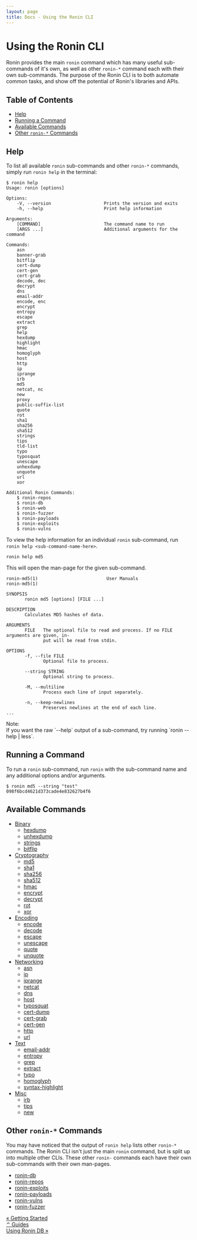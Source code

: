 ```yaml
---
layout: page
title: Docs - Using the Ronin CLI
---
```


# Using the Ronin CLI

Ronin provides the main `ronin` command which has many useful sub-commands of
it's own, as well as other `ronin-*` command each with their own sub-commands.
The purpose of the Ronin CLI is to both automate common tasks, and show off the
potential of Ronin's libraries and APIs.

## Table of Contents

* [Help](#help)
* [Running a Command](#running-a-command)
* [Available Commands](#available-commands)
* [Other `ronin-*` Commands](#other-ronin--commands)

## Help

To list all available `ronin` sub-commands and other `ronin-*` commands, simply
run `ronin help` in the terminal:

```
$ ronin help
Usage: ronin [options]

Options:
    -V, --version                    Prints the version and exits
    -h, --help                       Print help information

Arguments:
    [COMMAND]                        The command name to run
    [ARGS ...]                       Additional arguments for the command

Commands:
    asn
    banner-grab
    bitflip
    cert-dump
    cert-gen
    cert-grab
    decode, dec
    decrypt
    dns
    email-addr
    encode, enc
    encrypt
    entropy
    escape
    extract
    grep
    help
    hexdump
    highlight
    hmac
    homoglyph
    host
    http
    ip
    iprange
    irb
    md5
    netcat, nc
    new
    proxy
    public-suffix-list
    quote
    rot
    sha1
    sha256
    sha512
    strings
    tips
    tld-list
    typo
    typosquat
    unescape
    unhexdump
    unquote
    url
    xor

Additional Ronin Commands:
    $ ronin-repos
    $ ronin-db
    $ ronin-web
    $ ronin-fuzzer
    $ ronin-payloads
    $ ronin-exploits
    $ ronin-vulns

```

To view the help information for an individual `ronin` sub-command, run
`ronin help <sub-command-name-here>`.

```
ronin help md5
```

This will open the man-page for the given sub-command.

```
ronin-md5(1)                          User Manuals                          ronin-md5(1)

SYNOPSIS
       ronin md5 [options] [FILE ...]

DESCRIPTION
       Calculates MD5 hashes of data.

ARGUMENTS
       FILE   The optional file to read and process. If no FILE arguments are given, in‐
              put will be read from stdin.

OPTIONS
       -f, --file FILE
              Optional file to process.

       --string STRING
              Optional string to process.

       -M, --multiline
              Process each line of input separately.

       -n, --keep-newlines
              Preserves newlines at the end of each line.
...
```

<article class="message is-dark">
  <div class="message-header">Note:</div>
  <div class="message-body" markdown="1">
If you want the raw `--help` output of a sub-command, try running
`ronin <sub-command-name-here> --help | less`.
  </div>
</article>

## Running a Command

To run a `ronin` sub-command, run `ronin` with the sub-command name and any
additional options and/or arguments.

```
$ ronin md5 --string "test"
098f6bcd4621d373cade4e832627b4f6
```

## Available Commands

* [Binary](binary.html)
  * [hexdump](binary.html#hexdump)
  * [unhexdump](binary.html#unhexdump)
  * [strings](binary.html#strings)
  * [bitflip](binary.html#bitflip)
* [Cryptography](cryptography.html)
  * [md5](cryptography.html#md5)
  * [sha1](cryptography.html#sha1)
  * [sha256](cryptography.html#sha256)
  * [sha512](cryptography.html#sha512)
  * [hmac](cryptography.html#hmac)
  * [encrypt](cryptography.html#encrypt)
  * [decrypt](cryptography.html#decrypt)
  * [rot](cryptography.html#rot)
  * [xor](cryptography.html#xor)
* [Encoding](encoding.html)
  * [encode](encoding.html#encode)
  * [decode](encoding.html#decode)
  * [escape](encoding.html#escape)
  * [unescape](encoding.html#unescape)
  * [quote](encoding.html#quote)
  * [unquote](encoding.html#unquote)
* [Networking](networking.html)
  * [asn](networking.html#asn)
  * [ip](networking.html#ip)
  * [iprange](networking.html#iprange)
  * [netcat](networking.html#netcat)
  * [dns](networking.html#dns)
  * [host](networking.html#host)
  * [typosquat](networking.html#typosquat)
  * [cert-dump](networking.html#cert-dump)
  * [cert-grab](networking.html#cert-grab)
  * [cert-gen](networking.html#cert-gen)
  * [http](networking.html#http)
  * [url](networking.html#url)
* [Text](text.html)
  * [email-addr](text.html#email-addr)
  * [entropy](text.html#entropy)
  * [grep](text.html#grep)
  * [extract](text.html#extract)
  * [typo](text.html#typo)
  * [homoglyph](text.html#homoglyph)
  * [syntax-highlight](text.html#syntax-highlight)
* [Misc](misc.html)
  * [irb](misc.html#irb)
  * [tips](misc.html#tips)
  * [new](misc.html#new)

## Other `ronin-*` Commands

You may have noticed that the output of `ronin help` lists other `ronin-*`
commands. The Ronin CLI isn't just the main `ronin` command, but is split up
into multiple other CLIs. These other `ronin-` commands each have their own
sub-commands with their own man-pages.

* [ronin-db](https://github.com/ronin-rb/ronin-db#synopsis)
* [ronin-repos](https://github.com/ronin-rb/ronin-repos#synopsis)
* [ronin-exploits](https://github.com/ronin-rb/ronin-exploits#synopsis)
* [ronin-payloads](https://github.com/ronin-rb/ronin-payloads#synopsis)
* [ronin-vulns](https://github.com/ronin-rb/ronin-vulns#synopsis)
* [ronin-fuzzer](https://github.com/ronin-rb/ronin-fuzzer#synopsis)

<div class="level">
  <div class="level-left">
    <a class="button" href="../getting-started/">
      &laquo; Getting Started
    </a>
  </div>

  <div class="level-item">
    <a class="button" href="../index.html#guides">
      &#x2303; Guides
    </a>
  </div>

  <div class="level-right">
    <a class="button" href="../using-ronin-db/">
      Using Ronin DB &raquo;
    </a>
  </div>
</div>
